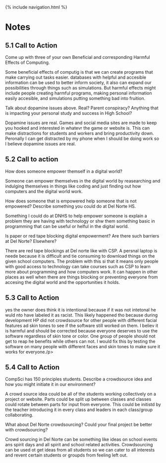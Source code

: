 {% include navigation.html %}
<h1>Notes</h1>
<h2>5.1 Call to Action</h2>

<p>Come up with three of your own Beneficial and corresponding Harmful Effects of Computing.</p>

<p>Some beneficial effects of computig is that we can create programs that make carrying out tasks easier. databases with helpful and accesible information can be used to better inform society, it also can expand our possibilities through things such as simulations. But harmful effects might include people creating harmful programs, making personal information easily accesible, and simulations putting something bad into fruition.</p>

<p>Talk about dopamine issues above. Real? Parent conspiracy? Anything that is impacting your personal study and success in High School?</p> 

<p>Dopamine issues are real. Games and social media sites are made to keep you hooked and interested in whatevr the game or website is. This can make distractions for students and workers and bring productivity down. Peronally I can get distracted by my phone when I should be doing work so I believe dopamine issues are real.</p>

<h2>5.2 Call to action</h2>

<p>How does someone empower themself in a digital world?</p>

<p>Someone can empower themselves in the digital world by reasearching and indulging themselves in things like coding and just finding out how computers and the digital world work.</p>

<p>How does someone that is empowered help someone that is not empowered? Describe something you could do at Del Norte HS.</p>

<p>Something I could do at DNHS to help empower someone is explain a problem they are having with technology or shw them something basic in programming that can be useful or helful in the digital world.</p>

<p>Is paper or red tape blocking digital empowerment? Are there such barriers at Del Norte? Elsewhere?</p> 

<p>There are red tape blockings at Del norte like with CSP. A persnal laptop is neede because it is difficult and tie consuming to download things on the given school computers. The problem with this si that it means only people with good access to technology can take courses such as CSP to learn more about programming and how computers work. It can happen in other places as well when there are things blocking or preventing everyone from accesing the digital world and the opportunities it holds.</p>

<h2>5.3 Call to Action</h2>

<p>yes the owner does think it is intentional because if it was not intetonal he wuld nto have labeled it as racist. This likely happened tho because during development HP did not crowdsource for other people with different facial features ad skin tones to see if the software still worked on them. I believ it is harmful and should be corrected because everyone deserves to use the software regardless of skin tone or color. One group of people should not get to reap he benefits while others can not. I would fix this by testing the software on many people with different faces and skin tones to make sure it works for everyone./p>

<h2>5.4 Call to Action</h2>

<p>CompSci has 150 principles students. Describe a crowdsource idea and how you might initiate it in our environment?</p>

<p>A crowd source idea could be all of the students working collectively on a project or website. Parts could be split up between classes and classes could rotate between parts for input from everyone. This could be initistd by the teacher introducing it in every class and leaders in each class/group collaborating.</p>

<p>What about Del Norte crowdsourcing? Could your final project be better with crowdsourcing?</p>

<p>Crowd sourcing in Del Norte can be something like ideas on school events ans spirit days and all spirit and school related activities. Crowdsourcing can be used ot get ideas from all students so we can cater to all interests and revent certain students or groupds from feeling left out. </p>
